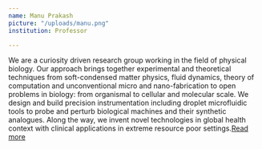 ```yaml
---
name: Manu Prakash
picture: "/uploads/manu.png"
institution: Professor

---
```


We are a curiosity driven research group working in the field of physical biology. Our approach brings together experimental and theoretical techniques from soft-condensed matter physics, fluid dynamics, theory of computation and unconventional micro and nano-fabrication to open problems in biology: from organismal to cellular and molecular scale. We design and build precision instrumentation including droplet microfluidic tools to probe and perturb biological machines and their synthetic analogues. Along the way, we invent novel technologies in global health context with clinical applications in extreme resource poor settings.[Read more](http://web.stanford.edu/group/prakash-lab/cgi-bin/labsite/covid19/)
